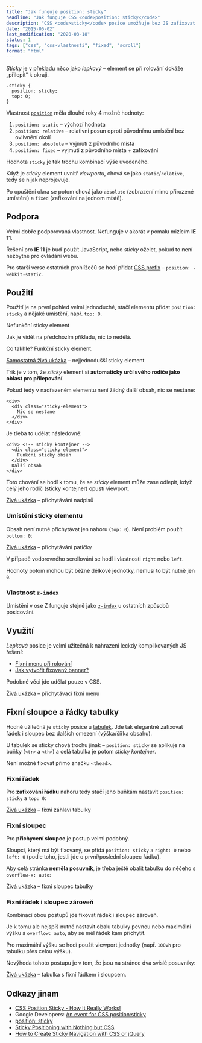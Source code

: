 ```yaml
---
title: "Jak funguje position: sticky"
headline: "Jak funguje CSS <code>position: sticky</code>"
description: "CSS <code>sticky</code> posice umožňuje bez JS zafixovat element ke kraji okna při rolování."
date: "2015-06-02"
last_modification: "2020-03-18"
status: 1
tags: ["css", "css-vlastnosti", "fixed", "scroll"]
format: "html"
---
```


<p><i lang="en">Sticky</i> je v překladu něco jako <i>lepkavý</i> – element se při rolování dokáže „přilepit“ k okraji.</p>

<pre><code>.sticky {
  position: sticky;
  top: 0;
}</code></pre>











<p>Vlastnost <a href="/position"><code>position</code></a> měla dlouhé roky 4 možné hodnoty:</p>

<ol>
  <li><code>position: static</code> – výchozí hodnota</li>
  <li><code>position: relative</code> – relativní posun oproti původnímu umístění bez ovlivnění okolí</li>
  <li><code>position: absolute</code> – vyjmutí z původního místa</li>
  <li><code>position: fixed</code> – vyjmutí z původního místa + zafixování</li>
</ol>

<p>Hodnota <code>sticky</code> je tak trochu kombinací výše uvedeného. </p>

<p>Když je <i>sticky</i> element uvnitř <i>viewportu</i>, chová se jako <code>static</code>/<code>relative</code>, tedy se nijak neprojevuje.</p>

<p>Po opuštění okna se potom chová jako <code>absolute</code> (zobrazení mimo přirozené umístění) a <code>fixed</code> (zafixování na jednom místě).</p>

<h2 id="podpora">Podpora</h2>

<p>Velmi dobře podporovaná vlastnost. Nefunguje v akorát v pomalu mizícím <b>IE 11</b>.</p>

<p>Řešení pro <b>IE 11</b> je buď použít JavaScript, nebo <i>sticky</i> oželet, pokud to není nezbytné pro ovládání webu.</p>

<p>Pro starší verse ostatních prohlížečů se hodí přidat <a href="/css-prefixy">CSS prefix</a> – <code>position: -webkit-static</code>.</p>

<div>

  <h2 id="pouziti">Použití</h2>

  <p>Použití je na první pohled velmi jednoduché, stačí elementu přidat <code>position: sticky</code> a nějaké umístění, např. <code>top: 0</code>.</p>

  <div class="live">
  <style>
    .sticky-element {
      position: sticky;
      position: -webkit-sticky;
      top: 0;
    }
  </style>
  <span class="sticky-element">
    Nefunkční sticky element
  </span>
  </div>

  <p>Jak je vidět na předchozím příkladu, nic to nedělá.</p>

  <div class="live sticky-element">Co takhle? Funkční sticky element.</div>
  
  <p><a href="http://kod.djpw.cz/bgvc">Samostatná živá ukázka</a> – nejjednodušší sticky element</p>

  <p>Trik je v tom, že <i>sticky</i> element si <b>automaticky určí svého rodiče jako oblast pro přilepování</b>.</p>

  <p>Pokud tedy v nadřazeném elementu není žádný další obsah, nic se nestane:</p>

  <pre><code>&lt;div&gt;
  &lt;div class="sticky-element"&gt;
    Nic se nestane
  &lt;/div&gt;
&lt;/div&gt;</code></pre>
  
  <p>Je třeba to udělat následovně:</p>
  
  <pre><code>&lt;div&gt; &lt;!-- sticky kontejner --&gt;
  &lt;div class="sticky-element"&gt;
    Funkční sticky obsah
  &lt;/div&gt;
  Další obsah
&lt;/div&gt;</code></pre>

  <p>Toto chování se hodí k tomu, že se <i>sticky</i> element může zase odlepit, když celý jeho rodič (sticky kontejner) opustí viewport.</p>
</div>

<p><a href="http://kod.djpw.cz/kfvc">Živá ukázka</a> – přichytávání nadpisů</p>

<h3 id="umisteni">Umístění sticky elementu</h3>

<p>Obsah není nutné přichytávat jen nahoru (<code>top: 0</code>). Není problém použít <code>bottom: 0</code>:</p>

<p><a href="http://kod.djpw.cz/lfvc">Živá ukázka</a> – přichytávání patičky</p>
  
<p>V případě vodorovného scrollování se hodí i vlastnosti <code>right</code> nebo <code>left</code>.</p>

<p>Hodnoty potom mohou být běžné délkové jednotky, nemusí to být nutně jen <code>0</code>.</p>

<h3 id="z-index">Vlastnost <code>z-index</code></h3>

<p>Umístění v ose Z funguje stejně jako <a href="/z-index"><code>z-index</code></a> u ostatních způsobů posicování.</p>



<h2 id="vyuziti">Využití</h2>

<p><i>Lepkavá</i> posice je velmi užitečná k nahrazení leckdy komplikovaných JS řešení:</p>

<div class="internal-content">
  <ul>
    <li><a href="/fixni-menu">Fixní menu při rolování</a></li>
    <li><a href="/sidebar">Jak vytvořit fixovaný banner?</a></li>
  </ul>
</div>





<p>Podobné věci jde udělat pouze v CSS.</p>


<p><a href="http://kod.djpw.cz/agvc">Živá ukázka</a> – přichytávací fixní menu</p>













<h2 id="tabulky">Fixní sloupce a řádky tabulky</h2>

<p>Hodně užitečná je <code>sticky</code> posice u <a href="/html-tabulky">tabulek</a>. Jde tak elegantně zafixovat řádek i sloupec bez dalších omezení (výška/šířka obsahu).</p>

<p>U tabulek se sticky chová trochu jinak – <code>position: sticky</code> se aplikuje na buňky (<code>&lt;tr&gt;</code> a <code>&lt;th&gt;</code>) a celá tabulka je potom <i>sticky kontejner</i>.</p>

<p>Není možné fixovat přímo značku <code>&lt;thead&gt;</code>.</p>

<h3 id="fixni-radek">Fixní řádek</h3>

<p>Pro <b>zafixování řádku</b> nahoru tedy stačí jeho buňkám nastavit <code>position: sticky</code> a <code>top: 0</code>:</p>

<p><a href="http://kod.djpw.cz/ofvc">Živá ukázka</a> – fixní záhlaví tabulky</p>

<h3 id="fixni-sloupec">Fixní sloupec</h3>

<p>Pro <b>přichycení sloupce</b> je postup velmi podobný.</p>

<p>Sloupci, který má být fixovaný, se přidá <code>position: sticky</code> a <code>right: 0</code> nebo <code>left: 0</code> (podle toho, jestli jde o první/poslední sloupec řádku).</p>

<p>Aby celá stránka <b>neměla posuvník</b>, je třeba ještě obalit tabulku do něčeho s <code>overflow-x: auto</code>:</p>

<p><a href="http://kod.djpw.cz/vfvc">Živá ukázka</a> – fixní sloupec tabulky</p>








<h3 id="fixni-radek-sloupec">Fixní řádek i sloupec zároveň</h3>

<p>Kombinací obou postupů jde fixovat řádek i sloupec zároveň.</p>

<p>Je k tomu ale nejspíš nutné nastavit obalu tabulky pevnou nebo maximální výšku a <code>overflow: auto</code>, aby se měl řádek kam přichytit.</p>

<p>Pro maximální výšku se hodí použít viewport jednotky (např. <code>100vh</code> pro tabulku přes celou výšku).</p>

<p>Nevýhoda tohoto postupu je v tom, že jsou na stránce dva svislé posuvníky:</p>

<p><a href="http://kod.djpw.cz/ufvc">Živá ukázka</a> – tabulka s fixní řádkem i sloupcem.</p>

<h2 id="odkazy">Odkazy jinam</h2>

<ul>
  <li><a href="https://medium.com/@elad/css-position-sticky-how-it-really-works-54cd01dc2d46">CSS Position Sticky - How It Really Works!</a></li>
  <li>Google Developers: <a href="https://developers.google.com/web/updates/2017/09/sticky-headers">An event for CSS position:sticky</a></li>
  <li><a href="http://html5-demos.appspot.com/static/css/sticky.html">position: sticky</a></li>
  
  <li><a href="http://webdesign.tutsplus.com/tutorials/sticky-positioning-with-nothing-but-css--cms-24042">Sticky Positioning with Nothing but CSS</a></li>
  
  <li><a href="http://designmodo.com/sticky-navigation-css-jquery/">How to Create Sticky Navigation with CSS or jQuery</a></li>
</ul>